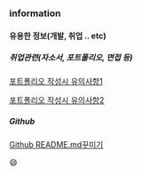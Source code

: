 ### information
#### 유용한 정보(개발, 취업 .. etc) 


##### 취업관련(자소서, 포트폴리오, 면접 등)
[포트폴리오 작성시 유의사항1](https://okky.kr/article/368504?fbclid=IwAR3sSl4yCx9-33xLhfxvVfcKiuiNl88cQjL75mjvbNgrpPbGLgolQSHuCTU)

[포트폴리오 작성시 유의사항2](https://okky.kr/article/360170)


##### Github

[Github README.md꾸미기](https://devhwi.tistory.com/40?category=707447)


:smile: <br/>
